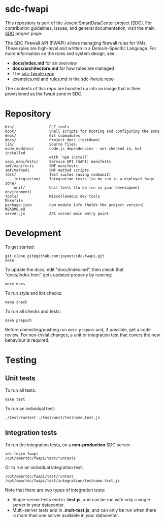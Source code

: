 <!--
    This Source Code Form is subject to the terms of the Mozilla Public
    License, v. 2.0. If a copy of the MPL was not distributed with this
    file, You can obtain one at http://mozilla.org/MPL/2.0/.
-->

<!--
    Copyright (c) 2014, Joyent, Inc.
-->

# sdc-fwapi

This repository is part of the Joyent SmartDataCenter project (SDC).  For
contribution guidelines, issues, and general documentation, visit the main
[SDC](http://github.com/joyent/sdc) project page.

The SDC Firewall API (FWAPI) allows managing firewall rules for VMs. These
rules are high-level and written in a Domain-Specific Language. For more
information on the rules and system design, see:

* **docs/index.md** for an overview
* **docs/architecture.md** for how rules are managed
* The [sdc-fwrule repo](http://github.com/joyent/sdc-fwrule)
* [examples.md](https://github.com/joyent/sdc-fwrule/blob/master/docs/examples.md) and
  [rules.md](https://github.com/joyent/sdc-fwrule/blob/master/docs/rules.md)
  in the sdc-fwrule repo

The contents of this repo are bundled up into an image that is then provisioned
as the fwapi zone in SDC.

# Repository

    bin/                CLI tools
    boot/               Shell scripts for booting and configuring the zone
    deps/               Git submodules
    docs/               Project docs (restdown)
    lib/                Source files.
    node_modules/       node.js dependencies - not checked in, but installed
                        with `npm install`
    sapi_manifests/     Service API (SAPI) manifests
    smf/manifests       SMF manifests
    smf/methods         SMF method scripts
    test/               Test suites (using nodeunit)
        integration/    Integration tests (to be run in a deployed fwapi zone)
        unit/           Unit tests (to be run in your development environment)
    tools/              Miscellaneous dev tools
    Makefile
    package.json        npm module info (holds the project version)
    README.md
    server.js           API server main entry point


# Development

To get started:

    git clone git@github.com:joyent/sdc-fwapi.git
    make

To update the docs, edit "docs/index.md", then check that
"docs/index.html" gets updated properly by running:

    make docs

To run style and lint checks:

    make check

To run all checks and tests:

    make prepush

Before commiting/pushing run `make prepush` and, if possible, get a code
review. For non-trivial changes, a unit or integration test that covers the
new behaviour is required.


# Testing

## Unit tests

To run all tests:

    make test

To run an individual test:

    ./test/runtest ./test/unit/testname.test.js

## Integration tests

To run the integration tests, on a **non-production** SDC server:

    sdc-login fwapi
    /opt/smartdc/fwapi/test/runtests

Or to run an individual integration test:

    /opt/smartdc/fwapi/test/runtest /opt/smartdc/fwapi/test/integration/testname.test.js

Note that there are two types of integration tests:

* Single-server tests end in **.test.js**, and can be run with only a single server in your
  datacenter.
* Multi-server tests end in **.mult-test.js**, and can only be run when there is more than
  one server available in your datacenter.
